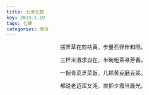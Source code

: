```yaml
---
title: 七律无题
key: 2019.3.19
tags: 七律
categories: 律诗
---
```


<p align="center">摆弄草花剪枯黄，步量石径伴和阳。
</p>
<p align="center">三杯米酒求自在，半碗粗茶寻芳香。
</p>
<p align="center">一捆青菜烹菜饭，几颗黄豆磨豆浆。
</p>
<p align="center">都说老迈浑又沌，直把夕霞当晨光。
</p>
<p align="center"></br>
</p>

